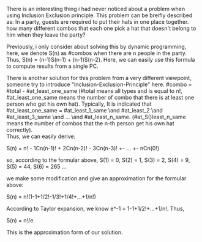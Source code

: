 There is an interesting thing i had never noticed about a problem when using Inclusion Exclusion principle.
This problem can be breifly described as:
  In a party, guests are required to put their hats in one place together. how many different combos that each one pick a hat that doesn't belong to him when they leave the party?
  
Previously, i only consider about solving this by dynamic programming, here, we denote S(n) as #combos when there are n people in the party.
Thus, S(n) = (n-1)S(n-1) + (n-1)S(n-2). Here, we can easily use this formula to compute results from a single PC.

There is another solution for this problem from a very different viewpoint, someone try to introduce "Inclusion-Exclusion-Principle" here.
#combo = #total - #at_least_one_same (#total means all types and is equal to n!, #at_least_one_same means the number of combo that there is at least one person who get his own hat).
Typically, It is indicated that #at_least_one_same = #at_least_1_same \and #at_least_2 \and #at_least_3_same \and ... \and #at_least_n_same. (#at_S()least_n_same means the number of combos that the n-th person get his own hat correctly).  
Thus, we can easily derive:
  
  S(n) = n! - 1Cn(n-1)! + 2Cn(n-2)! - 3Cn(n-3)! +- ... +- nCn(0!)
 
so, according to the formular above, S(1) = 0, S(2) = 1, S(3) = 2, S(4) = 9, S(5) = 44, S(6) = 265 ...

we make some modification and give an approximation for the formular above:

  S(n) = n!(1-1+1/2!-1/3!+1/4!+...+1/n!)

According to Taylor expansion, we know e^-1 = 1-1+1/2!+...+1/n!.
Thus,

  S(n) = n!/e
  
This is the approximation form of our solution.
